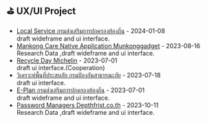 
## ⛳️ UX/UI Project

- <a href='https://github.com/anchalitaka20g/uxui-Project/tree/main/Local%20Service' target='_blank'>Local Service กรมส่งเสริมการปกครองท้องถิ่น</a> - 2024-01-08
  <br/>draft wideframe and ui interface.
- <a href='https://github.com/anchalitaka20g/uxui-Project/tree/main/Mankong%20Care%20Native%20Application' target='_blank'>Mankong Care Native Application Munkonggadget</a> - 2023-08-16
  <br/> Research Data ,draft wideframe and ui interface.
- <a href='https://github.com/anchalitaka20g/uxui-Project/tree/main/Recycle%20Day' target='_blank'>Recycle Day Michelin</a> - 2023-07-01
  <br/>draft ui interface.(Cooperation)
- <a href='https://github.com/anchalitaka20g/uxui-Project/tree/main/กรมป้องกันสาธารณะภัย' target='_blank'>วิเคราะห์พื้นที่ประสบภัย กรมป้องกันสาธารณะภัย</a> - 2023-07-18
  <br/>draft ui interface.
- <a href='https://github.com/anchalitaka20g/uxui-Project/tree/main/e-plan%20Project' target='_blank'>E-Plan กรมส่งเสริมการปกครองท้องถิ่น</a> - 2023-07-01
  <br/>draft wideframe and ui interface.
- <a href='https://github.com/anchalitaka20g/uxui-Project/tree/main/password%20managers' target='_blank'>Password Managers Depthfrist.co.th</a> - 2023-10-11
  <br/>Research Data ,draft wideframe and ui interface.

<!-- github_plugin_end -->

